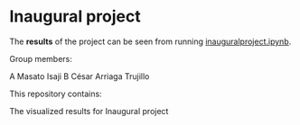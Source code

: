 # Inaugural project

The **results** of the project can be seen from running [inauguralproject.ipynb](inauguralproject.ipynb).

Group members:

A Masato Isaji
B César Arriaga Trujillo

This repository contains:

The visualized results for Inaugural project
